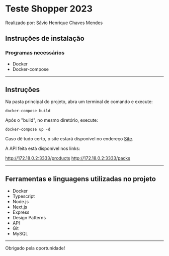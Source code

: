# Teste Shopper 2023

Realizado por: Sávio Henrique Chaves Mendes

## Instruções de instalação

### Programas necessários

* Docker
* Docker-compose

---

## Instruções

Na pasta principal do projeto, abra um terminal de comando e execute:

```docker-compose build```

Após o "build", no mesmo diretório, execute:

```docker-compose up -d```

Caso dê tudo certo, o site estará disponível no endereço [Site](http://172.18.0.4:3000/).

A API feita está disponível nos links:

http://172.18.0.2:3333/products
http://172.18.0.2:3333/packs

---

## Ferramentas e linguagens utilizadas no projeto

* Docker
* Typescript
* Node.js
* Next.js
* Express
* Design Patterns
* API
* Git
* MySQL

---

Obrigado pela oportunidade!
